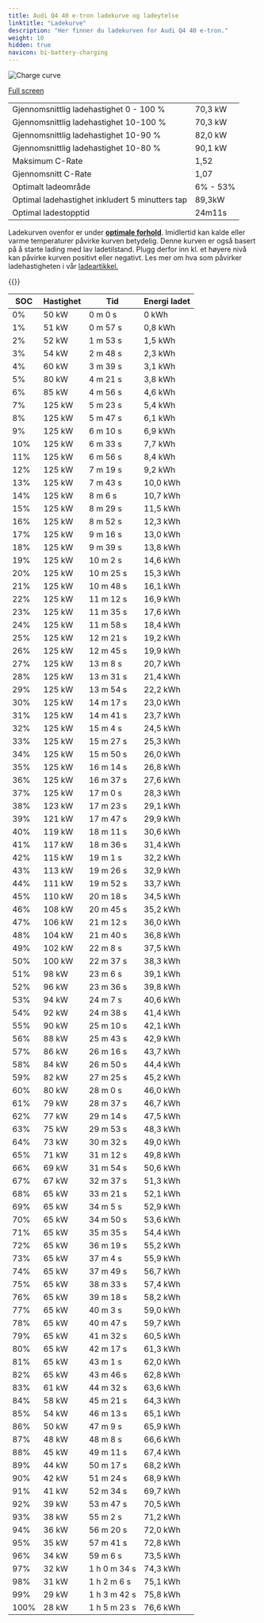 ```yaml
---
title: Audi Q4 40 e-tron ladekurve og ladeytelse
linktitle: "Ladekurve"
description: "Her finner du ladekurven for Audi Q4 40 e-tron."
weight: 10
hidden: true
navicon: bi-battery-charging
---
```

<!-- markdownlint-disable MD033 -->
<img src="../chargingcurve.svg" alt="Charge curve" class="img-fluid">

[Full screen](../chargingcurve.svg)


<table class="table table-striped">
<tbody>
<tr>
<td>Gjennomsnittlig ladehastighet 0 - 100 %</td><td>70,3 kW</td>
</tr>
<tr>
<td>Gjennomsnittlig ladehastighet 10-100 %</td><td>70,3 kW</td>
</tr>
<tr>
<td>Gjennomsnittlig ladehastighet 10-90 %</td><td>82,0 kW</td>
</tr>
<tr>
<td>Gjennomsnittlig ladehastighet 10-80 %</td><td>90,1 kW</td>
</tr>
<tr>
<td>Maksimum C-Rate</td><td>1,52</td>
</tr>
<tr>
<td>Gjennomsnitt C-Rate</td><td>1,07</td>
</tr>
<tr>
<td>Optimalt ladeområde</td><td>6% - 53%</td>
</tr>
<tr>
<td>Optimal ladehastighet inkludert 5 minutters tap</td><td>89,3kW</td>
</tr>
<tr>
<td>Optimal ladestopptid</td><td>24m11s</td>
</tr>
</tbody>
</table>


Ladekurven ovenfor er under **[optimale forhold](../../../../../technology/battery/charging/#temperatur)**. Imidlertid kan kalde eller varme temperaturer påvirke kurven betydelig. Denne kurven er også basert på å starte lading med lav ladetilstand. Plugg derfor inn kl. et høyere nivå kan påvirke kurven positivt eller negativt. Les mer om hva som påvirker ladehastigheten i vår [ladeartikkel.](../../../../../technology/battery/charging/)


{{<evkxdisplayaddarticle />}}
<table class="table table-striped">
<thead>
<tr><th>SOC</th><th>Hastighet</th><th>Tid</th><th>Energi ladet</th></tr>
</thead>
<tbody>
<tr>
<td>0%</td><td>50 kW</td><td> 0 m 0 s </td><td>0 kWh </td>
</tr>
<tr>
<td>1%</td><td>51 kW</td><td> 0 m 57 s </td><td>0,8 kWh </td>
</tr>
<tr>
<td>2%</td><td>52 kW</td><td> 1 m 53 s </td><td>1,5 kWh </td>
</tr>
<tr>
<td>3%</td><td>54 kW</td><td> 2 m 48 s </td><td>2,3 kWh </td>
</tr>
<tr>
<td>4%</td><td>60 kW</td><td> 3 m 39 s </td><td>3,1 kWh </td>
</tr>
<tr>
<td>5%</td><td>80 kW</td><td> 4 m 21 s </td><td>3,8 kWh </td>
</tr>
<tr>
<td>6%</td><td>85 kW</td><td> 4 m 56 s </td><td>4,6 kWh </td>
</tr>
<tr>
<td>7%</td><td>125 kW</td><td> 5 m 23 s </td><td>5,4 kWh </td>
</tr>
<tr>
<td>8%</td><td>125 kW</td><td> 5 m 47 s </td><td>6,1 kWh </td>
</tr>
<tr>
<td>9%</td><td>125 kW</td><td> 6 m 10 s </td><td>6,9 kWh </td>
</tr>
<tr>
<td>10%</td><td>125 kW</td><td> 6 m 33 s </td><td>7,7 kWh </td>
</tr>
<tr>
<td>11%</td><td>125 kW</td><td> 6 m 56 s </td><td>8,4 kWh </td>
</tr>
<tr>
<td>12%</td><td>125 kW</td><td> 7 m 19 s </td><td>9,2 kWh </td>
</tr>
<tr>
<td>13%</td><td>125 kW</td><td> 7 m 43 s </td><td>10,0 kWh </td>
</tr>
<tr>
<td>14%</td><td>125 kW</td><td> 8 m 6 s </td><td>10,7 kWh </td>
</tr>
<tr>
<td>15%</td><td>125 kW</td><td> 8 m 29 s </td><td>11,5 kWh </td>
</tr>
<tr>
<td>16%</td><td>125 kW</td><td> 8 m 52 s </td><td>12,3 kWh </td>
</tr>
<tr>
<td>17%</td><td>125 kW</td><td> 9 m 16 s </td><td>13,0 kWh </td>
</tr>
<tr>
<td>18%</td><td>125 kW</td><td> 9 m 39 s </td><td>13,8 kWh </td>
</tr>
<tr>
<td>19%</td><td>125 kW</td><td> 10 m 2 s </td><td>14,6 kWh </td>
</tr>
<tr>
<td>20%</td><td>125 kW</td><td> 10 m 25 s </td><td>15,3 kWh </td>
</tr>
<tr>
<td>21%</td><td>125 kW</td><td> 10 m 48 s </td><td>16,1 kWh </td>
</tr>
<tr>
<td>22%</td><td>125 kW</td><td> 11 m 12 s </td><td>16,9 kWh </td>
</tr>
<tr>
<td>23%</td><td>125 kW</td><td> 11 m 35 s </td><td>17,6 kWh </td>
</tr>
<tr>
<td>24%</td><td>125 kW</td><td> 11 m 58 s </td><td>18,4 kWh </td>
</tr>
<tr>
<td>25%</td><td>125 kW</td><td> 12 m 21 s </td><td>19,2 kWh </td>
</tr>
<tr>
<td>26%</td><td>125 kW</td><td> 12 m 45 s </td><td>19,9 kWh </td>
</tr>
<tr>
<td>27%</td><td>125 kW</td><td> 13 m 8 s </td><td>20,7 kWh </td>
</tr>
<tr>
<td>28%</td><td>125 kW</td><td> 13 m 31 s </td><td>21,4 kWh </td>
</tr>
<tr>
<td>29%</td><td>125 kW</td><td> 13 m 54 s </td><td>22,2 kWh </td>
</tr>
<tr>
<td>30%</td><td>125 kW</td><td> 14 m 17 s </td><td>23,0 kWh </td>
</tr>
<tr>
<td>31%</td><td>125 kW</td><td> 14 m 41 s </td><td>23,7 kWh </td>
</tr>
<tr>
<td>32%</td><td>125 kW</td><td> 15 m 4 s </td><td>24,5 kWh </td>
</tr>
<tr>
<td>33%</td><td>125 kW</td><td> 15 m 27 s </td><td>25,3 kWh </td>
</tr>
<tr>
<td>34%</td><td>125 kW</td><td> 15 m 50 s </td><td>26,0 kWh </td>
</tr>
<tr>
<td>35%</td><td>125 kW</td><td> 16 m 14 s </td><td>26,8 kWh </td>
</tr>
<tr>
<td>36%</td><td>125 kW</td><td> 16 m 37 s </td><td>27,6 kWh </td>
</tr>
<tr>
<td>37%</td><td>125 kW</td><td> 17 m 0 s </td><td>28,3 kWh </td>
</tr>
<tr>
<td>38%</td><td>123 kW</td><td> 17 m 23 s </td><td>29,1 kWh </td>
</tr>
<tr>
<td>39%</td><td>121 kW</td><td> 17 m 47 s </td><td>29,9 kWh </td>
</tr>
<tr>
<td>40%</td><td>119 kW</td><td> 18 m 11 s </td><td>30,6 kWh </td>
</tr>
<tr>
<td>41%</td><td>117 kW</td><td> 18 m 36 s </td><td>31,4 kWh </td>
</tr>
<tr>
<td>42%</td><td>115 kW</td><td> 19 m 1 s </td><td>32,2 kWh </td>
</tr>
<tr>
<td>43%</td><td>113 kW</td><td> 19 m 26 s </td><td>32,9 kWh </td>
</tr>
<tr>
<td>44%</td><td>111 kW</td><td> 19 m 52 s </td><td>33,7 kWh </td>
</tr>
<tr>
<td>45%</td><td>110 kW</td><td> 20 m 18 s </td><td>34,5 kWh </td>
</tr>
<tr>
<td>46%</td><td>108 kW</td><td> 20 m 45 s </td><td>35,2 kWh </td>
</tr>
<tr>
<td>47%</td><td>106 kW</td><td> 21 m 12 s </td><td>36,0 kWh </td>
</tr>
<tr>
<td>48%</td><td>104 kW</td><td> 21 m 40 s </td><td>36,8 kWh </td>
</tr>
<tr>
<td>49%</td><td>102 kW</td><td> 22 m 8 s </td><td>37,5 kWh </td>
</tr>
<tr>
<td>50%</td><td>100 kW</td><td> 22 m 37 s </td><td>38,3 kWh </td>
</tr>
<tr>
<td>51%</td><td>98 kW</td><td> 23 m 6 s </td><td>39,1 kWh </td>
</tr>
<tr>
<td>52%</td><td>96 kW</td><td> 23 m 36 s </td><td>39,8 kWh </td>
</tr>
<tr>
<td>53%</td><td>94 kW</td><td> 24 m 7 s </td><td>40,6 kWh </td>
</tr>
<tr>
<td>54%</td><td>92 kW</td><td> 24 m 38 s </td><td>41,4 kWh </td>
</tr>
<tr>
<td>55%</td><td>90 kW</td><td> 25 m 10 s </td><td>42,1 kWh </td>
</tr>
<tr>
<td>56%</td><td>88 kW</td><td> 25 m 43 s </td><td>42,9 kWh </td>
</tr>
<tr>
<td>57%</td><td>86 kW</td><td> 26 m 16 s </td><td>43,7 kWh </td>
</tr>
<tr>
<td>58%</td><td>84 kW</td><td> 26 m 50 s </td><td>44,4 kWh </td>
</tr>
<tr>
<td>59%</td><td>82 kW</td><td> 27 m 25 s </td><td>45,2 kWh </td>
</tr>
<tr>
<td>60%</td><td>80 kW</td><td> 28 m 0 s </td><td>46,0 kWh </td>
</tr>
<tr>
<td>61%</td><td>79 kW</td><td> 28 m 37 s </td><td>46,7 kWh </td>
</tr>
<tr>
<td>62%</td><td>77 kW</td><td> 29 m 14 s </td><td>47,5 kWh </td>
</tr>
<tr>
<td>63%</td><td>75 kW</td><td> 29 m 53 s </td><td>48,3 kWh </td>
</tr>
<tr>
<td>64%</td><td>73 kW</td><td> 30 m 32 s </td><td>49,0 kWh </td>
</tr>
<tr>
<td>65%</td><td>71 kW</td><td> 31 m 12 s </td><td>49,8 kWh </td>
</tr>
<tr>
<td>66%</td><td>69 kW</td><td> 31 m 54 s </td><td>50,6 kWh </td>
</tr>
<tr>
<td>67%</td><td>67 kW</td><td> 32 m 37 s </td><td>51,3 kWh </td>
</tr>
<tr>
<td>68%</td><td>65 kW</td><td> 33 m 21 s </td><td>52,1 kWh </td>
</tr>
<tr>
<td>69%</td><td>65 kW</td><td> 34 m 5 s </td><td>52,9 kWh </td>
</tr>
<tr>
<td>70%</td><td>65 kW</td><td> 34 m 50 s </td><td>53,6 kWh </td>
</tr>
<tr>
<td>71%</td><td>65 kW</td><td> 35 m 35 s </td><td>54,4 kWh </td>
</tr>
<tr>
<td>72%</td><td>65 kW</td><td> 36 m 19 s </td><td>55,2 kWh </td>
</tr>
<tr>
<td>73%</td><td>65 kW</td><td> 37 m 4 s </td><td>55,9 kWh </td>
</tr>
<tr>
<td>74%</td><td>65 kW</td><td> 37 m 49 s </td><td>56,7 kWh </td>
</tr>
<tr>
<td>75%</td><td>65 kW</td><td> 38 m 33 s </td><td>57,4 kWh </td>
</tr>
<tr>
<td>76%</td><td>65 kW</td><td> 39 m 18 s </td><td>58,2 kWh </td>
</tr>
<tr>
<td>77%</td><td>65 kW</td><td> 40 m 3 s </td><td>59,0 kWh </td>
</tr>
<tr>
<td>78%</td><td>65 kW</td><td> 40 m 47 s </td><td>59,7 kWh </td>
</tr>
<tr>
<td>79%</td><td>65 kW</td><td> 41 m 32 s </td><td>60,5 kWh </td>
</tr>
<tr>
<td>80%</td><td>65 kW</td><td> 42 m 17 s </td><td>61,3 kWh </td>
</tr>
<tr>
<td>81%</td><td>65 kW</td><td> 43 m 1 s </td><td>62,0 kWh </td>
</tr>
<tr>
<td>82%</td><td>65 kW</td><td> 43 m 46 s </td><td>62,8 kWh </td>
</tr>
<tr>
<td>83%</td><td>61 kW</td><td> 44 m 32 s </td><td>63,6 kWh </td>
</tr>
<tr>
<td>84%</td><td>58 kW</td><td> 45 m 21 s </td><td>64,3 kWh </td>
</tr>
<tr>
<td>85%</td><td>54 kW</td><td> 46 m 13 s </td><td>65,1 kWh </td>
</tr>
<tr>
<td>86%</td><td>50 kW</td><td> 47 m 9 s </td><td>65,9 kWh </td>
</tr>
<tr>
<td>87%</td><td>48 kW</td><td> 48 m 8 s </td><td>66,6 kWh </td>
</tr>
<tr>
<td>88%</td><td>45 kW</td><td> 49 m 11 s </td><td>67,4 kWh </td>
</tr>
<tr>
<td>89%</td><td>44 kW</td><td> 50 m 17 s </td><td>68,2 kWh </td>
</tr>
<tr>
<td>90%</td><td>42 kW</td><td> 51 m 24 s </td><td>68,9 kWh </td>
</tr>
<tr>
<td>91%</td><td>41 kW</td><td> 52 m 34 s </td><td>69,7 kWh </td>
</tr>
<tr>
<td>92%</td><td>39 kW</td><td> 53 m 47 s </td><td>70,5 kWh </td>
</tr>
<tr>
<td>93%</td><td>38 kW</td><td> 55 m 2 s </td><td>71,2 kWh </td>
</tr>
<tr>
<td>94%</td><td>36 kW</td><td> 56 m 20 s </td><td>72,0 kWh </td>
</tr>
<tr>
<td>95%</td><td>35 kW</td><td> 57 m 41 s </td><td>72,8 kWh </td>
</tr>
<tr>
<td>96%</td><td>34 kW</td><td> 59 m 6 s </td><td>73,5 kWh </td>
</tr>
<tr>
<td>97%</td><td>32 kW</td><td>1 h 0 m 34 s </td><td>74,3 kWh </td>
</tr>
<tr>
<td>98%</td><td>31 kW</td><td>1 h 2 m 6 s </td><td>75,1 kWh </td>
</tr>
<tr>
<td>99%</td><td>29 kW</td><td>1 h 3 m 42 s </td><td>75,8 kWh </td>
</tr>
<tr>
<td>100%</td><td>28 kW</td><td>1 h 5 m 23 s </td><td>76,6 kWh </td>
</tr>
</tbody>
</table>


